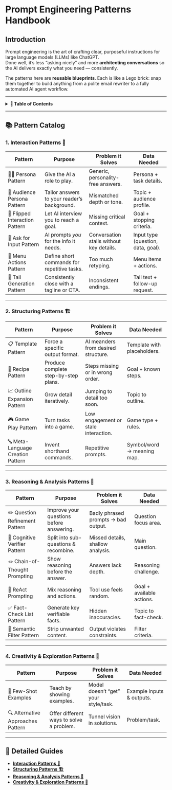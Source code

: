 # Prompt Engineering Patterns Handbook

## Introduction
Prompt engineering is the art of crafting clear, purposeful instructions for large language models (LLMs) like ChatGPT.  
Done well, it’s less “asking nicely” and more **architecting conversations** so the AI delivers exactly what you need — consistently.

The patterns here are **reusable blueprints**. Each is like a Lego brick: snap them together to build anything from a polite email rewriter to a fully automated AI agent workflow.

---

<details>
<summary><strong>📜 Table of Contents</strong></summary>

### 1. Interaction Patterns 💬
- [Persona Pattern 🧑‍🎭](./interaction-patterns.md#persona-pattern-)
- [Audience Persona Pattern 👥](./interaction-patterns.md#audience-persona-pattern-)
- [Flipped Interaction Pattern 🔄](./interaction-patterns.md#flipped-interaction-pattern-)
- [Ask for Input Pattern 💌](./interaction-patterns.md#ask-for-input-pattern-)
- [Menu Actions Pattern 📜](./interaction-patterns.md#menu-actions-pattern-)
- [Tail Generation Pattern 🐾](./interaction-patterns.md#tail-generation-pattern-)

### 2. Structuring Patterns 🏗️
- [Template Pattern 📋](./structuring-patterns.md#template-pattern-)
- [Recipe Pattern 📜](./structuring-patterns.md#recipe-pattern-)
- [Outline Expansion Pattern 📈](./structuring-patterns.md#outline-expansion-pattern-)
- [Game Play Pattern 🎮](./structuring-patterns.md#game-play-pattern-)
- [Meta-Language Creation Pattern 🔤](./structuring-patterns.md#meta-language-creation-pattern-)

### 3. Reasoning & Analysis Patterns 🧠
- [Question Refinement Pattern ✏️](./reasoning-patterns.md#question-refinement-pattern-)
- [Cognitive Verifier Pattern 🧮](./reasoning-patterns.md#cognitive-verifier-pattern-)
- [Chain-of-Thought Prompting 🪢](./reasoning-patterns.md#chain-of-thought-prompting-)
- [ReAct Prompting 🤖](./reasoning-patterns.md#react-prompting-)
- [Fact-Check List Pattern ✅](./reasoning-patterns.md#fact-check-list-pattern-)
- [Semantic Filter Pattern 🚫](./reasoning-patterns.md#semantic-filter-pattern-)

### 4. Creativity & Exploration Patterns 🎨
- [Few-Shot Examples 🎯](./creativity-patterns.md#few-shot-examples-)
- [Alternative Approaches Pattern 🔍](./creativity-patterns.md#alternative-approaches-pattern-)

</details>

---

## 📚 Pattern Catalog

### **1. Interaction Patterns 💬**

| Pattern | Purpose | Problem it Solves | Data Needed |
|---------|---------|------------------|-------------|
| 🧑‍🎭 Persona Pattern | Give the AI a role to play. | Generic, personality-free answers. | Persona + task details. |
| 👥 Audience Persona Pattern | Tailor answers to your reader’s background. | Mismatched depth or tone. | Topic + audience profile. |
| 🔄 Flipped Interaction Pattern | Let AI interview you to reach a goal. | Missing critical context. | Goal + stopping criteria. |
| 💌 Ask for Input Pattern | AI prompts *you* for the info it needs. | Conversation stalls without key details. | Input type (question, data, goal). |
| 📜 Menu Actions Pattern | Define short commands for repetitive tasks. | Too much retyping. | Menu items + actions. |
| 🐾 Tail Generation Pattern | Consistently close with a tagline or CTA. | Inconsistent endings. | Tail text + follow-up request. |

---

### **2. Structuring Patterns 🏗️**

| Pattern | Purpose | Problem it Solves | Data Needed |
|---------|---------|------------------|-------------|
| 📋 Template Pattern | Force a specific output format. | AI meanders from desired structure. | Template with placeholders. |
| 📜 Recipe Pattern | Produce complete step-by-step plans. | Steps missing or in wrong order. | Goal + known steps. |
| 📈 Outline Expansion Pattern | Grow detail iteratively. | Jumping to detail too soon. | Topic to outline. |
| 🎮 Game Play Pattern | Turn tasks into a game. | Low engagement or stale interaction. | Game type + rules. |
| 🔤 Meta-Language Creation Pattern | Invent shorthand commands. | Repetitive prompts. | Symbol/word → meaning map. |

---

### **3. Reasoning & Analysis Patterns 🧠**

| Pattern | Purpose | Problem it Solves | Data Needed |
|---------|---------|------------------|-------------|
| ✏️ Question Refinement Pattern | Improve your questions before answering. | Badly phrased prompts → bad output. | Question focus area. |
| 🧮 Cognitive Verifier Pattern | Split into sub-questions & recombine. | Missed details, shallow analysis. | Main question. |
| 🪢 Chain-of-Thought Prompting | Show reasoning before the answer. | Answers lack depth. | Reasoning challenge. |
| 🤖 ReAct Prompting | Mix reasoning and actions. | Tool use feels random. | Goal + available actions. |
| ✅ Fact-Check List Pattern | Generate key verifiable facts. | Hidden inaccuracies. | Topic to fact-check. |
| 🚫 Semantic Filter Pattern | Strip unwanted content. | Output violates constraints. | Filter criteria. |

---

### **4. Creativity & Exploration Patterns 🎨**

| Pattern | Purpose | Problem it Solves | Data Needed |
|---------|---------|------------------|-------------|
| 🎯 Few-Shot Examples | Teach by showing examples. | Model doesn’t “get” your style/task. | Example inputs & outputs. |
| 🔍 Alternative Approaches Pattern | Offer different ways to solve a problem. | Tunnel vision in solutions. | Problem/task. |

---

## 🔗 Detailed Guides

- [**Interaction Patterns 💬**](./interaction-patterns.md)
- [**Structuring Patterns 🏗️**](./structuring-patterns.md)
- [**Reasoning & Analysis Patterns 🧠**](./reasoning-patterns.md)
- [**Creativity & Exploration Patterns 🎨**](./creativity-patterns.md)
